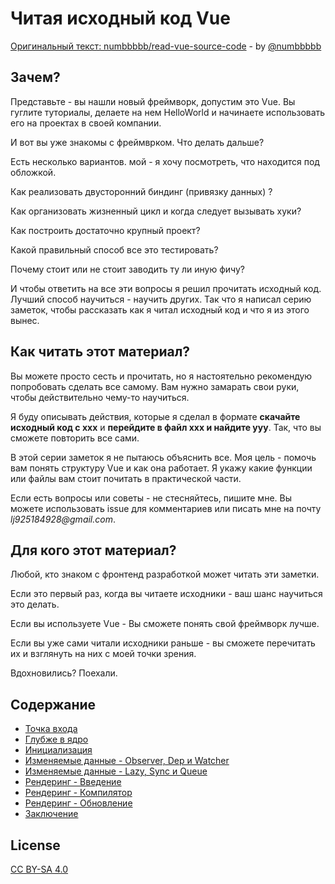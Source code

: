 # Читая исходный код Vue

[Оригинальный текст: numbbbbb/read-vue-source-code](https://github.com/numbbbbb/read-vue-source-code) - by [@numbbbbb](https://github.com/numbbbbb)

## Зачем?

Представьте - вы нашли новый фреймворк, допустим это Vue. Вы гуглите туториалы, делаете на нем HelloWorld и начинаете использовать его на проектах в своей компании.

И вот вы уже знакомы с фреймврком. Что делать дальше?

Есть несколько вариантов. мой - я хочу посмотреть, что находится под обложкой.

Как реализовать двусторонний биндинг (привязку данных) ?

Как организовать жизненный цикл и когда следует вызывать хуки?

Как построить достаточно крупный проект?

Какой правильный способ все это тестировать?

Почему стоит или не стоит заводить ту ли иную фичу?

И чтобы ответить на все эти вопросы я решил прочитать исходный код. Лучший способ научиться - научить других. Так что я написал серию заметок, чтобы рассказать как я читал исходный код и что я из этого вынес.

## Как читать этот материал?

Вы можете просто сесть и прочитать, но я настоятельно рекомендую попробовать сделать все самому. Вам нужно замарать свои руки, чтобы действительно чему-то научиться.

Я буду описывать действия, которые я сделал в формате **скачайте исходный код с xxx** и **перейдите в файл xxx и найдите yyy**. Так, что вы сможете повторить все сами.

В этой серии заметок я не пытаюсь объяснить все. Моя цель - помочь вам понять структуру Vue и как она работает. Я укажу какие функции или файлы вам стоит почитать в практической части.

Если есть вопросы или советы - не стесняйтесь, пишите мне. Вы можете использовать issue для комментариев или писать мне на почту _lj925184928@gmail.com_.

## Для кого этот материал?

Любой, кто знаком с фронтенд разработкой может читать эти заметки.

Если это первый раз, когда вы читаете исходники - ваш шанс научиться это делать.

Если вы используете Vue - Вы сможете понять свой фреймворк лучше.

Если вы уже сами читали исходники раньше - вы сможете перечитать их и взглянуть на них с моей точки зрения.

Вдохновились? Поехали.

## Содержание

- [Точка входа](https://github.com/vvscode/tr--read-vue-source-code/blob/master/01-find-the-entry.md)
- [Глубже в ядро](https://github.com/vvscode/tr--read-vue-source-code/blob/master/02-dig-into-the-core.md)
- [Инициализация](https://github.com/vvscode/tr--read-vue-source-code/blob/master/03-init-introduction.md)
- [Изменяемые данные - Observer, Dep и Watcher](https://github.com/vvscode/tr--read-vue-source-code/blob/master/04-dynamic-data-observer-dep-and-watcher.md)
- [Изменяемые данные - Lazy, Sync и Queue](https://github.com/vvscode/tr--read-vue-source-code/blob/master/05-dynamic-data-lazy-sync-and-queue.md)
- [Рендеринг - Введение](https://github.com/vvscode/tr--read-vue-source-code/blob/master/06-view-render-introduction.md)
- [Рендеринг - Компилятор](https://github.com/vvscode/tr--read-vue-source-code/blob/master/07-view-render-compiler.md)
- [Рендеринг - Обновление](https://github.com/vvscode/tr--read-vue-source-code/blob/master/08-view-render-patch.md)
- [Заключение](https://github.com/vvscode/tr--read-vue-source-code/blob/master/09-conclusion.md)

## License

[CC BY-SA 4.0](https://creativecommons.org/licenses/by-sa/4.0/)
